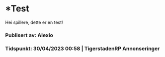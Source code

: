 # ***Test**

Hei spillere, dette er en test!

### Publisert av: Alexio

### Tidspunkt: 30/04/2023 00:58 | TigerstadenRP Annonseringer